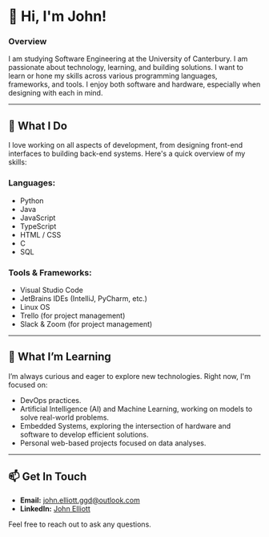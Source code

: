 # 👋 Hi, I'm John!

### Overview

I am studying Software Engineering at the University of Canterbury. I am passionate about technology, learning, and building solutions. I want to learn or hone my skills across various programming languages, frameworks, and tools. I enjoy both software and hardware, especially when designing with each in mind.

---

## 🌟 **What I Do**

I love working on all aspects of development, from designing front-end interfaces to building back-end systems. Here's a quick overview of my skills:

### **Languages:**
- Python
- Java
- JavaScript
- TypeScript
- HTML / CSS
- C
- SQL

### **Tools & Frameworks:**
- Visual Studio Code
- JetBrains IDEs (IntelliJ, PyCharm, etc.)
- Linux OS
- Trello (for project management)
- Slack & Zoom (for project management)
  
---

## 🌱 **What I’m Learning**
I’m always curious and eager to explore new technologies. Right now, I'm focused on:
- DevOps practices.
- Artificial Intelligence (AI) and Machine Learning, working on models to solve real-world problems.
- Embedded Systems, exploring the intersection of hardware and software to develop efficient solutions.
- Personal web-based projects focused on data analyses.
  
---

## 📫 **Get In Touch**
- **Email:** [john.elliott.ggd@outlook.com](mailto:john.elliott.ggd@outlook.com)
- **LinkedIn:** [John Elliott](https://www.linkedin.com/in/john-elliott)

Feel free to reach out to ask any questions.
